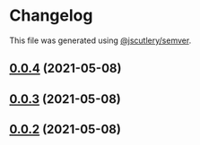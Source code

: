 # Changelog

This file was generated using [@jscutlery/semver](https://github.com/jscutlery/semver).

## [0.0.4](https://github.com/macneib/cicd/compare/v0.0.3...v0.0.4) (2021-05-08)



## [0.0.3](https://github.com/macneib/cicd/compare/v0.0.2...v0.0.3) (2021-05-08)



## [0.0.2](https://github.com/macneib/cicd/compare/v0.0.1...v0.0.2) (2021-05-08)
